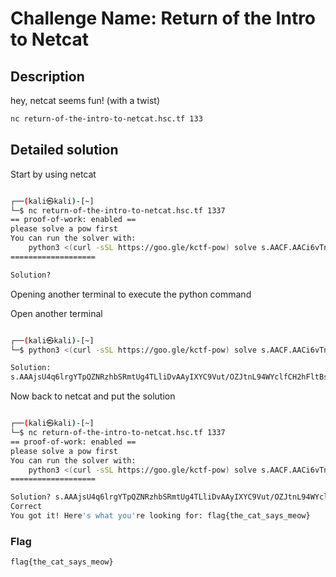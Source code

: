 # Challenge Name: Return of the Intro to Netcat

## Description

hey, netcat seems fun! (with a twist)
```bash
nc return-of-the-intro-to-netcat.hsc.tf 133
```

## Detailed solution

Start by using netcat 

```bash

┌──(kali㉿kali)-[~]
└─$ nc return-of-the-intro-to-netcat.hsc.tf 1337
== proof-of-work: enabled ==
please solve a pow first
You can run the solver with:
    python3 <(curl -sSL https://goo.gle/kctf-pow) solve s.AACF.AACi6vTn3MLtWFW9DhpBI7T6
===================

Solution?

```

Opening another terminal to execute the python command 

Open another terminal
  
```bash  

┌──(kali㉿kali)-[~]
└─$ python3 <(curl -sSL https://goo.gle/kctf-pow) solve s.AACF.AACi6vTn3MLtWFW9DhpBI7T6                

Solution:
s.AAAjsU4q6lrgYTpQZNRzhbSRmtUg4TLliDvAAyIXYC9Vut/OZJtnL94WYclfCH2hFltBsPLTmnwSfgDlET4/u0PM4W6s8v6iMxChjn4I3xnqhGL6JJ8kAd1iFA3NZkVvDM96difAYmpwRqwLGqIsSpDCc74Sb0+9uwYS/F9/elR9wcLldbHtb6ySpigp211Mm/nAm+qNM5mYB16WJzVmOQ06

```  

Now back to netcat and put the solution 

```bash  

┌──(kali㉿kali)-[~]
└─$ nc return-of-the-intro-to-netcat.hsc.tf 1337
== proof-of-work: enabled ==
please solve a pow first
You can run the solver with:
    python3 <(curl -sSL https://goo.gle/kctf-pow) solve s.AACF.AACi6vTn3MLtWFW9DhpBI7T6
===================

Solution? s.AAAjsU4q6lrgYTpQZNRzhbSRmtUg4TLliDvAAyIXYC9Vut/OZJtnL94WYclfCH2hFltBsPLTmnwSfgDlET4/u0PM4W6s8v6iMxChjn4I3xnqhGL6JJ8kAd1iFA3NZkVvDM96difAYmpwRqwLGqIsSpDCc74Sb0+9uwYS/F9/elR9wcLldbHtb6ySpigp211Mm/nAm+qNM5mYB16WJzVmOQ06
Correct
You got it! Here's what you're looking for: flag{the_cat_says_meow}

```  


### Flag

```
flag{the_cat_says_meow}
```
